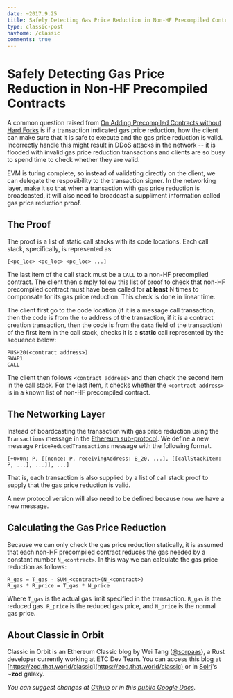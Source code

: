 ```yaml
---
date: ~2017.9.25
title: Safely Detecting Gas Price Reduction in Non-HF Precompiled Contracts
type: classic-post
navhome: /classic
comments: true
---
```


# Safely Detecting Gas Price Reduction in Non-HF Precompiled Contracts

A common question raised from [On Adding Precompiled Contracts without
Hard Forks](/classic/5-nonfork-precompiled/) is if a transaction
indicated gas price reduction, how the client can make sure that it is
safe to execute and the gas price reduction is valid. Incorrectly
handle this might result in DDoS attacks in the network -- it is
flooded with invalid gas price reduction transactions and clients are
so busy to spend time to check whether they are valid.

EVM is turing complete, so instead of validating directly on the
client, we can delegate the resposibility to the transaction
signer. In the networking layer, make it so that when a transaction
with gas price reduction is broadcasted, it will also need to
broadcast a suppliment information called gas price reduction proof.

## The Proof

The proof is a list of static call stacks with its code
locations. Each call stack, specifically, is represented as:

```
[<pc_loc> <pc_loc> <pc_loc> ...]
```

The last item of the call stack must be a `CALL` to a non-HF
precompiled contract. The client then simply follow this list of proof
to check that non-HF precompiled contract must have been called for
**at least** N times to componsate for its gas price reduction. This
check is done in linear time.

The client first go to the code location (if it is a message call
transaction, then the code is from the `to` address of the
transaction, if it is a contract creation transaction, then the code
is from the `data` field of the transaction) of the first item in the
call stack, checks it is a **static** call represented by the sequence
below:

```
PUSH20(<contract address>)
SWAP1
CALL
```

The client then follows `<contract address>` and then check the second
item in the call stack. For the last item, it checks whether the
`<contract address>` is in a known list of non-HF precompiled
contract.

## The Networking Layer

Instead of boardcasting the transaction with gas price reduction using
the `Transactions` message in the [Ethereum
sub-protocol](https://github.com/ethereum/wiki/wiki/Ethereum-Wire-Protocol). We
define a new message `PriceReducedTransactions` message with the
following format.

```
[+0x0n: P, [[nonce: P, receivingAddress: B_20, ...], [[callStackItem: P, ...], ...]], ...]
```

That is, each transaction is also supplied by a list of call stack
proof to supply that the gas price reduction is valid.

A new protocol version will also need to be defined because now we
have a new message.

## Calculating the Gas Price Reduction

Because we can only check the gas price reduction statically, it is
assumed that each non-HF precompiled contract reduces the gas needed
by a constant number `N_<contract>`. In this way we can calculate the
gas price reduction as follows:

```
R_gas = T_gas - SUM_<contract>(N_<contract>)
R_gas * R_price = T_gas * N_price
```

Where `T_gas` is the actual gas limit specified in the
transaction. `R_gas` is the reduced gas. `R_price` is the reduced gas
price, and `N_price` is the normal gas price.

## About Classic in Orbit

Classic in Orbit is an Ethereum Classic blog by Wei Tang
([@sorpaas](https://twitter.com/@sorpaas)), a Rust developer currently
working at ETC Dev Team. You can access this blog
at
[https://zod.that.world/classic](https://zod.that.world/classic)
or in [Solri](https://zod.that.world/giveaway)'s **~zod** galaxy.

*You can suggest changes at
[Github](https://github.com/sorpaas/zod-web/blob/master/web/classic/7-reduced-gasprice.md)
or in this [public Google
Docs](https://docs.google.com/document/d/19uyewUxhYiL60ft9T_N9DQdYiJBFBpxFo5_dFsftbYs/edit?usp=sharing).*
